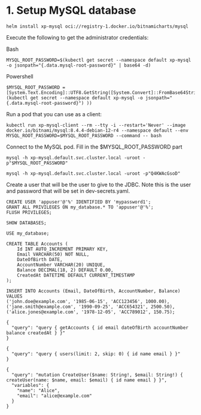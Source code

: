 # 1. Setup MySQL database

```
helm install xp-mysql oci://registry-1.docker.io/bitnamicharts/mysql
```

Execute the following to get the administrator credentials:

Bash

```
MYSQL_ROOT_PASSWORD=$(kubectl get secret --namespace default xp-mysql -o jsonpath="{.data.mysql-root-password}" | base64 -d)
```

Powershell

```
$MYSQL_ROOT_PASSWORD = [System.Text.Encoding]::UTF8.GetString([System.Convert]::FromBase64String( (kubectl get secret --namespace default xp-mysql -o jsonpath="{.data.mysql-root-password}") ))
```

Run a pod that you can use as a client:

```
kubectl run xp-mysql-client --rm --tty -i --restart='Never' --image  docker.io/bitnami/mysql:8.4.4-debian-12-r4 --namespace default --env MYSQL_ROOT_PASSWORD=$MYSQL_ROOT_PASSWORD --command -- bash
```

Connect to the MySQL pod. Fill in the $MYSQL_ROOT_PASSWORD part

```
mysql -h xp-mysql.default.svc.cluster.local -uroot -p"$MYSQL_ROOT_PASSWORD"

mysql -h xp-mysql.default.svc.cluster.local -uroot -p"Q4KWAcGsoD"
```

Create a user that will be the user to give to the JDBC. Note this is the user and password that will be set in dev-secrets.yaml.

```
CREATE USER 'appuser'@'%' IDENTIFIED BY 'mypassword1';
GRANT ALL PRIVILEGES ON my_database.* TO 'appuser'@'%';
FLUSH PRIVILEGES;
```

```
SHOW DATABASES;

USE my_database;

CREATE TABLE Accounts (
    Id INT AUTO_INCREMENT PRIMARY KEY,
    Email VARCHAR(50) NOT NULL,
    DateOfBirth DATE,
    AccountNumber VARCHAR(20) UNIQUE,
    Balance DECIMAL(18, 2) DEFAULT 0.00,
    CreatedAt DATETIME DEFAULT CURRENT_TIMESTAMP
);

INSERT INTO Accounts (Email, DateOfBirth, AccountNumber, Balance)
VALUES 
('john.doe@example.com', '1985-06-15', 'ACC123456', 1000.00),
('jane.smith@example.com', '1990-09-25', 'ACC654321', 2500.50),
('alice.jones@example.com', '1978-12-05', 'ACC789012', 150.75);
```

```
{
  "query": "query { getAccounts { id email dateOfBirth accountNumber balance createdAt } }"
}
```

```
{
  "query": "query { users(limit: 2, skip: 0) { id name email } }"
}
```

```
{
  "query": "mutation CreateUser($name: String!, $email: String!) { createUser(name: $name, email: $email) { id name email } }",
  "variables": {
    "name": "Alice",
    "email": "alice@example.com"
  }
}
```